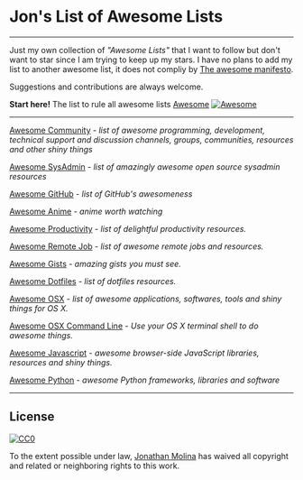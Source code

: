 # Jon's List of Awesome Lists
---

Just my own collection of *"Awesome Lists"* that I want to follow but don't want to star since I am trying to keep up my stars. I have no plans to add my list to another awesome list, it does not compliy by [The awesome manifesto](https://github.com/sindresorhus/awesome/blob/master/awesome.md).

Suggestions and contributions are always welcome.

**Start here!** The list to rule all awesome lists [Awesome](https://github.com/sindresorhus/awesome) [![Awesome](https://cdn.rawgit.com/sindresorhus/awesome/d7305f38d29fed78fa85652e3a63e154dd8e8829/media/badge.svg)](https://github.com/sindresorhus/awesome)

---
[Awesome Community](https://github.com/peterkokot/awesome-community) - *list of awesome programming, development, technical support and discussion channels, groups, communities, resources and other shiny things*

[Awesome SysAdmin](https://github.com/kahun/awesome-sysadmin) - *list of amazingly awesome open source sysadmin resources*

[Awesome GitHub](https://github.com/phillipadsmith/awesome-github) - *list of GitHub's awesomeness*

[Awesome Anime](https://github.com/arkhamdev/awesome-anime) - *anime worth watching*

[Awesome Productivity](https://github.com/jyguyomarch/awesome-productivity) - *list of delightful productivity resources.*

[Awesome Remote Job](https://github.com/lukasz-madon/awesome-remote-job) - *list of awesome remote jobs and resources.*

[Awesome Gists](https://github.com/vsouza/awesome-gists) - *amazing gists you must see.*

[Awesome Dotfiles](https://github.com/webpro/awesome-dotfiles) - *list of dotfiles resources.*

[Awesome OSX](https://github.com/iCHAIT/awesome-osx) - *list of awesome applications, softwares, tools and shiny things for OS X.*

[Awesome OSX Command Line](https://github.com/herrbischoff/awesome-osx-command-line) - *Use your OS X terminal shell to do awesome things.*

[Awesome Javascript](https://github.com/sorrycc/awesome-javascript) - *awesome browser-side JavaScript libraries, resources and shiny things.*

[Awesome Python](https://github.com/vinta/awesome-python) - *awesome Python frameworks, libraries and software*

---
## License

[![CC0](https://i.creativecommons.org/p/zero/1.0/88x31.png)](https://creativecommons.org/publicdomain/zero/1.0/)

To the extent possible under law, [Jonathan Molina](http://about.me/jonathanmolina) has waived all copyright and related or neighboring rights to this work.
